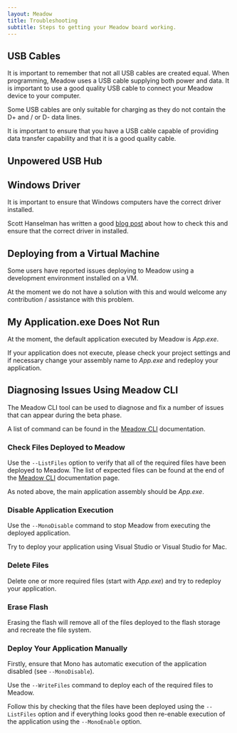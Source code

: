 ```yaml
---
layout: Meadow
title: Troubleshooting
subtitle: Steps to getting your Meadow board working.
---
```


## USB Cables

It is important to remember that not all USB cables are created equal.  When programming, Meadow uses a USB cable supplying both power and data.  It is important to use a good quality USB cable to connect your Meadow device to your computer.

Some USB cables are only suitable for charging as they do not contain the D+ and / or D- data lines.

It is important to ensure that you have a USB cable capable of providing data transfer capability and that it is a good quality cable.

## Unpowered USB Hub

## Windows Driver

It is important to ensure that Windows computers have the correct driver installed.

Scott Hanselman has written a good [blog post](https://www.hanselman.com/blog/HowToFixDfuutilSTMWinUSBZadigBootloadersAndOtherFirmwareFlashingIssuesOnWindows.aspx) about how to check this and ensure that the correct driver in installed.

## Deploying from a Virtual Machine

Some users have reported issues deploying to Meadow using a development environment installed on a VM.

At the moment we do not have a solution with this and would welcome any contribution / assistance with this problem.

## My Application.exe Does Not Run

At the moment, the default application executed by Meadow is _App.exe_.

If your application does not execute, please check your project settings and if necessary change your assembly name to _App.exe_ and redeploy your application.

## Diagnosing Issues Using Meadow CLI

The Meadow CLI tool can be used to diagnose and fix a number of issues that can appear during the beta phase.

A list of command can be found in the [Meadow CLI](http://developer.wildernesslabs.co/Meadow/Meadow_Basics/Meadow_CLI/) documentation.

### Check Files Deployed to Meadow

Use the `--ListFiles` option to verify that all of the required files have been deployed to Meadow.  The list of expected files can be found at the end of the [Meadow CLI](http://developer.wildernesslabs.co/Meadow/Meadow_Basics/Meadow_CLI/) documentation page.

As noted above, the main application assembly should be _App.exe_.

### Disable Application Execution

Use the `--MonoDisable` command to stop Meadow from executing the deployed application.

Try to deploy your application using Visual Studio or Visual Studio for Mac.

### Delete Files

Delete one or more required files (start with _App.exe_) and try to redeploy your application.

### Erase Flash

Erasing the flash will remove all of the files deployed to the flash storage and recreate the file system.

### Deploy Your Application Manually

Firstly, ensure that Mono has automatic execution of the application disabled (see `--MonoDisable`).

Use the `--WriteFiles` command to deploy each of the required files to Meadow.

Follow this by checking that the files have been deployed using the `--ListFiles` option and if everything looks good then re-enable execution of the application using the `--MonoEnable` option.
